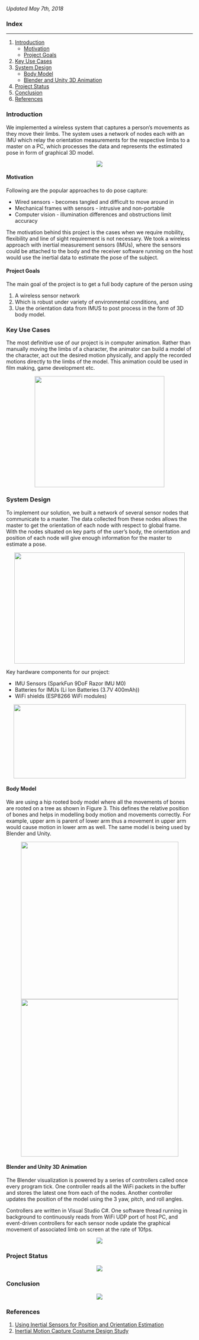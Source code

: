 <em>Updated May 7th, 2018</em>

### Index
______


1. [Introduction](#introduction)
   - [Motivation](#motivation)
   - [Project Goals](#goals)
2. [Key Use Cases](#uses)
3. [System Design](#system)
	- [Body Model](#model)
    - [Blender and Unity 3D Animation](#example)
4. [Project Status](#status)
5. [Conclusion](#conclusion)
5. [References](#ref)

### <a name="introduction">Introduction</a>

We implemented a wireless system that captures a person’s movements as they move their limbs. The system uses a network of nodes each with an IMU which relay the orientation measurements for the respective limbs to a master on a PC, which processes the data and represents the estimated pose in form of graphical 3D model.


<p align="center">
<img src="http://vis.uky.edu/~gravity/Research/Mocap/Mocap_files/image002.jpg">
</p>

#### <a name="motivation">Motivation</a>

Following are the popular approaches to do pose capture:
- Wired sensors - becomes tangled and difficult to move around in
- Mechanical frames with sensors - intrusive and non-portable
- Computer vision - illumination differences and obstructions limit accuracy

The motivation behind this project is the cases when we require mobility, flexibility and line of sight requirement is not necessary. We took a wireless approach with inertial measurement sensors (IMUs), where the sensors could be attached to the body and the receiver software running on the host would use the inertial data to estimate the pose of the subject.

#### <a name="goals">Project Goals</a>

The main goal of the project is to get a full body capture of the person using 
1. A wireless sensor network
2. Which is robust under variety of environmental conditions, and 
3. Use the orientation data from IMUS to post process in the form of 3D body model.

### <a name="uses">Key Use Cases</a>

The most definitive use of our project is in computer animation. Rather than manually moving the limbs of a character, the animator can build a model of the character, act out the desired motion physically, and apply the recorded motions directly to the limbs of the model. This animation could be used in film making, game development etc.
<p align="center">
<img src="assets/usecases.png" width="350" height="300">
</p>


### <a name="system">System Design</a>

To implement our solution, we built a network of several sensor nodes that communicate to a master. The data collected from these nodes allows the master to get the orientation of each node with respect to global frame. With the nodes situated on key parts of the user’s body, the orientation and position of each node will give enough information for the master to estimate a pose.

<p align="center">
<img src="assets/Pose_Capture.png" width="460" height="300">
</p>


Key hardware components for our project:
- IMU Sensors (SparkFun 9DoF Razor IMU M0)
- Batteries for IMUs (Li Ion Batteries (3.7V 400mAh))
- WiFi shields (ESP8266 WiFi modules)

<p align="center">
<img src="assets/hardware.png" width="465" height="200">
</p>

#### <a name="model">Body Model</a>

We are using a hip rooted body model where all the movements of bones are rooted on a tree as shown in Figure 3. This defines the relative position of bones and helps in modelling body motion and movements correctly. For example, upper arm  is parent of lower arm thus a movement in upper arm would cause motion in lower arm as well. The same model is being used by Blender and Unity.

<p align="center">
<img src="assets/body_model.png"  width="425"> <img src="assets/body_model1.png" width="425">
</p>

#### <a name="example">Blender and Unity 3D Animation</a>

The Blender visualization is powered by a series of controllers called once every program tick. One controller reads all the WiFi packets in the buffer and stores the latest one from each of the nodes. Another controller updates the position of the model using the 3 yaw, pitch, and roll angles.

Controllers are written in Visual Studio C#. One software thread running in background to continuously reads from WiFi UDP port of host PC, and event-driven controllers for each sensor node update the graphical movement of associated limb on screen at the rate of 10fps.

<p align="center">
<img src="assets/model_3d.png">
</p>

### <a name="status">Project Status</a>

<p align="center">
<img src="assets/project_status.png">
</p>

### <a name="conclusion">Conclusion</a>

<p align="center">
<img src="assets/conclusion.png">
</p>

### <a name="ref">References</a>

1. [Using Inertial Sensors for Position and Orientation Estimation](https://arxiv.org/pdf/1704.06053.pdf)
2. [Inertial Motion Capture Costume Design Study](https://www.ncbi.nlm.nih.gov/pmc/articles/PMC5375898/)
